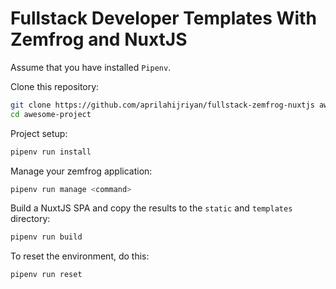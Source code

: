 Fullstack Developer Templates With Zemfrog and NuxtJS
=====================================================

Assume that you have installed `Pipenv`.

Clone this repository:

```sh
git clone https://github.com/aprilahijriyan/fullstack-zemfrog-nuxtjs awesome-project
cd awesome-project
```

Project setup:

```sh
pipenv run install
```

Manage your zemfrog application:

```sh
pipenv run manage <command>
```

Build a NuxtJS SPA and copy the results to the `static` and `templates` directory:

```sh
pipenv run build
```

To reset the environment, do this:

```sh
pipenv run reset
```